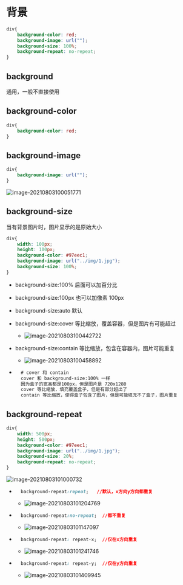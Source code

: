 # 背景

```css
div{
	background-color: red;
    background-image: url("");
    background-size: 100%;
    background-repeat: no-repeat;
}
```

## background

通用，一般不直接使用



## background-color

```css
div{
	background-color: red;
}
```



## background-image

```css
div{
    background-image: url("");
}
```

![image-20210803100051771](https://attach.blog.wen7.online/image-20210803100051771.png)



## background-size

当有背景图片时，图片显示的是原始大小

```css
div{
    width: 100px;
    height: 100px;
    background-color: #97eec1;
    background-image: url("../img/1.jpg");
    background-size: 100%;
}
```

- background-size:100%	后面可以加百分比

- background-size:100px  也可以加像素 100px

- background-size:auto    默认

- background-size:cover   等比缩放，覆盖容器，但是图片有可能超过

    - <img src="https://attach.blog.wen7.online/image-20210803100442722.png" alt="image-20210803100442722" style="zoom:100%;float:left" />

- background-size:contain  等比缩放，包含在容器内，图片可能重复

    - <img src="https://attach.blog.wen7.online/image-20210803100458892.png" alt="image-20210803100458892" style="zoom:100%;float:left" />

- ```markdown
    # cover 和 contain
    cover 和 background-size:100% 一样
    因为盒子的宽高都是100px，但是图片是 720x1280
    cover 等比缩放，填充覆盖盒子，但是有部分超出了
    contain 等比缩放，使得盒子包含了图片，但是可能填充不了盒子，图片重复
    ```



## background-repeat

```css
div{
    width: 500px;
    height: 500px;
    background-color: #97eec1;
    background-image: url("../img/1.jpg");
    background-size: 20%;
    background-repeat: no-repeat;
}
```

![image-20210803101000732](https://attach.blog.wen7.online/image-20210803101000732.png)

- ```css
    background-repeat:repeat;   //默认，x方向y方向都重复
    ```

    - ![image-20210803101204769](https://attach.blog.wen7.online/image-20210803101204769.png)

- ```css
    background-repeat:no-repeat;  //都不重复
    ```

    

    - ![image-20210803101147097](https://attach.blog.wen7.online/image-20210803101147097.png)

- ```css
    background-repeat: repeat-x;  //仅在x方向重复
    ```

    - ![image-20210803101241746](https://attach.blog.wen7.online/image-20210803101241746.png)

- ```css
    background-repeat: repeat-y;  //仅在y方向重复
    ```

    - ![image-20210803101409945](https://attach.blog.wen7.online/image-20210803101409945.png)

